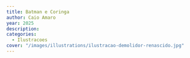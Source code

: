 ```yaml
---
title: Batman e Coringa
author: Caio Amaro
year: 2025
description: 
categories:
  - Ilustracoes
cover: "/images/illustrations/ilustracao-demolidor-renascido.jpg"
---
```




